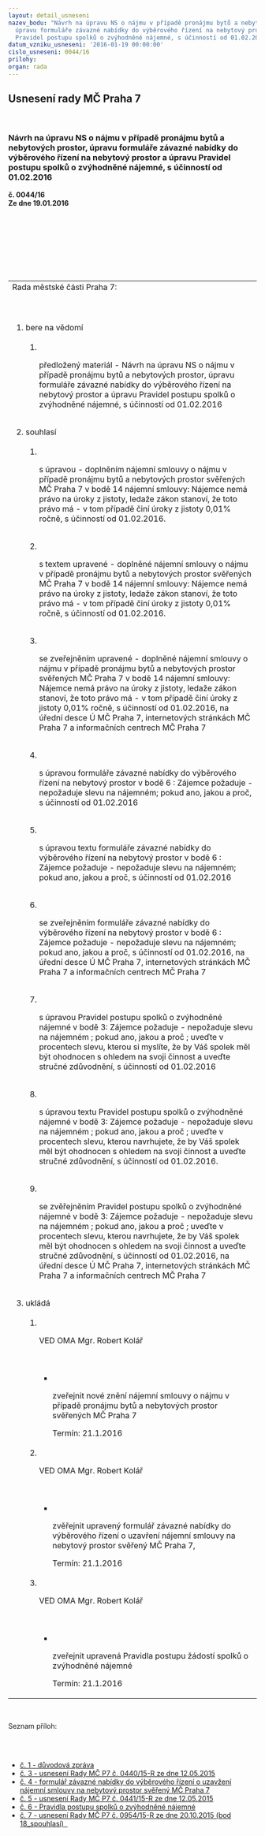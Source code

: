 ```yaml
---
layout: detail_usneseni
nazev_bodu: "Návrh na úpravu NS o nájmu v případě pronájmu bytů a nebytových prostor,
  úpravu formuláře závazné nabídky do výběrového řízení na nebytový prostor a úpravu
  Pravidel postupu spolků o zvýhodněné nájemné, s účinností od 01.02.2016\r\n"
datum_vzniku_usneseni: '2016-01-19 00:00:00'
cislo_usneseni: 0044/16
prilohy: 
organ: rada
---
```

<div id="ucUsn_pList" class="usn">
	<span><h2>Usnesení rady MČ Praha 7 </h2>
<br></span><div class="standBody">
<span><h3>Návrh na úpravu NS o nájmu v případě pronájmu bytů a nebytových prostor, úpravu formuláře závazné nabídky do výběrového řízení na nebytový prostor a úpravu Pravidel postupu spolků o zvýhodněné nájemné, s účinností od 01.02.2016
</h3></span><div class="center">
		<strong>č. 0044/16</strong><br>
	</div>
<div class="center">
		<strong>Ze dne 19.01.2016</strong><br><br>
	</div>
<p></p>
<br><table class="documentProperties tableView">
<br><tbody>
<br><tr>
<br><td>Rada městské části Praha 7:</td>
</tr>
<br><tr>
<br><td>
<br><ol class="urzList_view">
<br><li class="urzClass1">bere na vědomí <br><ol class="urzOlClass">
<br><li class="urzClass2">
<br><p>předložený materiál - Návrh na úpravu NS o nájmu v případě pronájmu bytů a nebytových prostor, úpravu formuláře závazné nabídky do výběrového řízení na nebytový prostor a úpravu Pravidel postupu spolků o zvýhodněné nájemné, s účinností od 01.02.2016</p>
</li>
</ol>
<br>
</li>
<li class="urzClass1">souhlasí <br><ol class="urzOlClass">
<br><li class="urzClass2">
<br><p>s úpravou - doplněním nájemní smlouvy o nájmu v případě pronájmu bytů a nebytových prostor svěřených MČ Praha 7 v bodě 14 nájemní smlouvy: Nájemce nemá právo na úroky z jistoty, ledaže zákon stanoví, že toto právo má - v tom případě činí úroky z jistoty 0,01% ročně, s účinností od 01.02.2016.</p>
<br>
</li>
<li class="urzClass2">
<br><p>s textem upravené - doplněné nájemní smlouvy o nájmu v případě pronájmu bytů a nebytových prostor svěřených MČ Praha 7 v bodě 14 nájemní smlouvy: Nájemce nemá právo na úroky z jistoty, ledaže zákon stanoví, že toto právo má - v tom případě činí úroky z jistoty 0,01% ročně, s účinností od 01.02.2016.</p>
<br>
</li>
<li class="urzClass2">
<br><p>se zveřejněním upravené - doplněné nájemní smlouvy o nájmu v případě pronájmu bytů a nebytových prostor svěřených MČ Praha 7 v bodě 14 nájemní smlouvy: Nájemce nemá právo na úroky z jistoty, ledaže zákon stanoví, že toto právo má - v tom případě činí úroky z jistoty 0,01% ročně, s účinností od 01.02.2016, na úřední desce Ú MČ Praha 7, internetových stránkách MČ Praha 7 a informačních centrech MČ Praha 7</p>
<br>
</li>
<li class="urzClass2">
<br><p>s úpravou formuláře závazné nabídky do výběrového řízení na nebytový prostor v bodě 6 : Zájemce požaduje - nepožaduje slevu na nájemném; pokud ano, jakou a proč, s účinností od 01.02.2016</p>
<br>
</li>
<li class="urzClass2">
<br><p>s úpravou textu formuláře závazné nabídky do výběrového řízení na nebytový prostor v bodě 6 : Zájemce požaduje - nepožaduje slevu na nájemném; pokud ano, jakou a proč, s účinností od 01.02.2016</p>
<br>
</li>
<li class="urzClass2">
<br><p>se zveřejněním formuláře závazné nabídky do výběrového řízení na nebytový prostor v bodě 6 : Zájemce požaduje - nepožaduje slevu na nájemném; pokud ano, jakou a proč, s účinností od 01.02.2016, na úřední desce Ú MČ Praha 7, internetových stránkách MČ Praha 7 a informačních centrech MČ Praha 7</p>
<br>
</li>
<li class="urzClass2">
<br><p>s úpravou Pravidel postupu spolků o zvýhodněné nájemné v bodě 3: Zájemce požaduje - nepožaduje slevu na nájemném ; pokud ano, jakou a proč ; uveďte v procentech slevu, kterou si myslíte, že by Váš spolek měl být ohodnocen s ohledem na svoji činnost a uveďte stručné zdůvodnění, s účinností od 01.02.2016</p>
<br>
</li>
<li class="urzClass2">
<br><p>s úpravou textu Pravidel postupu spolků o zvýhodněné nájemné v bodě 3: Zájemce požaduje - nepožaduje slevu na nájemném ; pokud ano, jakou a proč ; uveďte v procentech slevu, kterou navrhujete, že by Váš spolek měl být ohodnocen s ohledem na svoji činnost a uveďte stručné zdůvodnění, s účinností od 01.02.2016.</p>
<br>
</li>
<li class="urzClass2">
<br><p>se zvěřejněním Pravidel postupu spolků o zvýhodněné nájemné v bodě 3: Zájemce požaduje - nepožaduje slevu na nájemném ; pokud ano, jakou a proč ; uveďte v procentech slevu, kterou navrhujete, že by Váš spolek měl být ohodnocen s ohledem na svoji činnost a uveďte stručné zdůvodnění, s účinností od 01.02.2016, na úřední desce Ú MČ Praha 7, internetových stránkách MČ Praha 7 a informačních centrech MČ Praha 7</p>
</li>
</ol>
<br>
</li>
<li class="urzClass1">ukládá <br><ol class="urzOlClass">
<br><li class="urzClass2">
<br><p>VED OMA Mgr. Robert Kolář</p>
<br><ul class="urzUlClass">
<br><li class="urzClass3">
<br><p>zveřejnit nové znění nájemní smlouvy o nájmu v případě pronájmu bytů a nebytových prostor svěřených MČ Praha 7</p>Termín: 21.1.2016</li>
</ul>
<br>
</li>
<li class="urzClass2">
<br><p>VED OMA Mgr. Robert Kolář</p>
<br><ul class="urzUlClass">
<br><li class="urzClass3">
<br><p>zvěřejnit upravený formulář závazné nabídky do výběrového řízení o uzavření nájemní smlouvy na nebytový prostor svěřený MČ Praha 7,</p>Termín: 21.1.2016</li>
</ul>
<br>
</li>
<li class="urzClass2">
<br><p>VED OMA Mgr. Robert Kolář</p>
<br><ul class="urzUlClass">
<br><li class="urzClass3">
<br><p>zveřejnit upravená Pravidla postupu žádostí spolků o zvýhodněné nájemné</p>Termín: 21.1.2016</li>
</ul>
</li>
</ol>
</li>
</ol>
</td>
</tr>
</tbody>
</table>
<br><p>Seznam příloh:</p>
<br><ul>
<br><li>
<a href="/zdroj.aspx?typ=4&amp;Id=69834&amp;sh=-1967544907" target="_blank" title="Odkaz na soubor - 23,5 kB - nové okno">č. 1 - důvodová zpráva </a><br>
</li>
<li>
<a href="/zdroj.aspx?typ=4&amp;Id=69835&amp;sh=-1967642155" target="_blank" title="Odkaz na soubor - 51,7 kB - nové okno">č. 3 - usnesení Rady MČ P7 č. 0440/15-R ze dne 12.05.2015</a> <br>
</li>
<li>
<a href="/zdroj.aspx?typ=4&amp;Id=69836&amp;sh=-1967473163" target="_blank" title="Odkaz na soubor - 168 kB - nové okno">č. 4 - formulář závazné nabídky do výběrového řízení o uzavžení nájemní smlouvy na nebytový prostor svěřený MČ Praha 7</a> <br>
</li>
<li>
<a href="/zdroj.aspx?typ=4&amp;Id=69837&amp;sh=-1967578859" target="_blank" title="Odkaz na soubor - 68,3 kB - nové okno">č. 5 - usnesení Rady MČ P7 č. 0441/15-R ze dne 12.05.2015 </a><br>
</li>
<li>
<a href="/zdroj.aspx?typ=4&amp;Id=69838&amp;sh=-1967188939" target="_blank" title="Odkaz na soubor - 227 kB - nové okno">č. 6 - Pravidla postupu spolků o zvýhodněné nájemné </a><br>
</li>
<li><a href="/zdroj.aspx?typ=4&amp;Id=69839&amp;sh=-1967155115" target="_blank" title="Odkaz na soubor - 443,2 kB - nové okno">č. 7 - usnesení Rady MČ P7 č. 0954/15-R ze dne 20.10.2015 (bod 18_spouhlasí)  </a></li>
</ul>
</div>
</div>